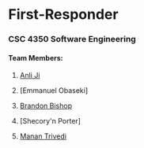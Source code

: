 # First-Responder
### CSC 4350 Software Engineering 

#### Team Members:
1. [Anli Ji](https://github.com/annieee6446)

2. [Emmanuel Obaseki]

3. [Brandon Bishop](https://github.com/bscottb)

4. [Shecory'n Porter]

5. [Manan Trivedi](https://github.com/manantrivedi98)
